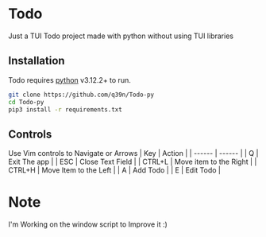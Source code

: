 # Todo
Just a TUI Todo project made with python without using TUI libraries

## Installation

Todo requires [python](https://python.org/) v3.12.2+ to run.
```sh
git clone https://github.com/q39n/Todo-py
cd Todo-py
pip3 install -r requirements.txt
```

## Controls
Use Vim controls to Navigate or Arrows
| Key | Action |
| ------ | ------ |
| Q | Exit The app |
| ESC | Close Text Field |
| CTRL+L | Move item to the Right |
| CTRL+H | Move Item to the Left |
| A | Add Todo |
| E | Edit Todo |

# Note
I'm Working on the window script to Improve it :)

